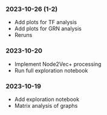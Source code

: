 ### 2023-10-26 (1-2)
- Add plots for TF analysis
- Add plots for GRN analysis
- Reruns

### 2023-10-20
- Implement Node2Vec+ processing
- Run full exploration notebook

### 2023-10-19
- Add exploration notebook
- Matrix analysis of graphs
